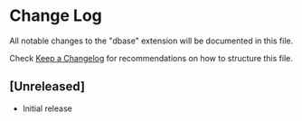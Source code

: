 # Change Log

All notable changes to the "dbase" extension will be documented in this file.

Check [Keep a Changelog](http://keepachangelog.com/) for recommendations on how to structure this file.

## [Unreleased]

- Initial release